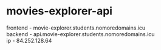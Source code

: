 # movies-explorer-api  

frontend - movie-explorer.students.nomoredomains.icu  
backend - api.movie-explorer.students.nomoredomains.icu  
ip - 84.252.128.64  
